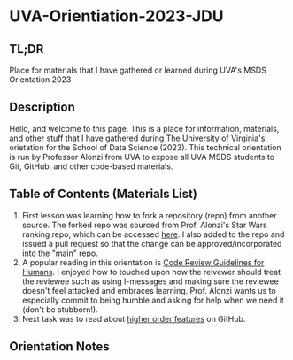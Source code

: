 # UVA-Orientiation-2023-JDU
## TL;DR
Place for materials that I have gathered or learned during UVA's MSDS Orientation 2023

## Description
Hello, and welcome to this page. This is a place for information, materials, and other stuff that I have gathered during The University of Virginia's orietation for the School of Data Science (2023). This technical orientation is run by Professor Alonzi from UVA to expose all UVA MSDS students to Git, GitHub, and other code-based materials.

## Table of Contents (Materials List)
1. First lesson was learning how to fork a repository (repo) from another source. The forked repo was sourced from Prof. Alonzi's Star Wars ranking repo, which can be accessed [here](http://alonzi.github.io/star_wars_power_rankings). I also added to the repo and issued a pull request so that the change can be approved/incorporated into the "main" repo.
2. A popular reading in this orientation is [Code Review Guidelines for Humans](https://phauer.com/2018/code-review-guidelines/). I enjoyed how to touched upon how the reivewer should treat the reviewee such as using I-messages and making sure the reviewee doesn't feel attacked and embraces learning. Prof. Alonzi wants us to especially commit to being humble and asking for help when we need it (don't be stubborn!).
3. Next task was to read about [higher order features](https://github.com/features) on GitHub. 

## Orientation Notes
